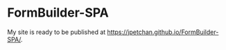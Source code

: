 # FormBuilder-SPA

My site is ready to be published at https://jpetchan.github.io/FormBuilder-SPA/.
